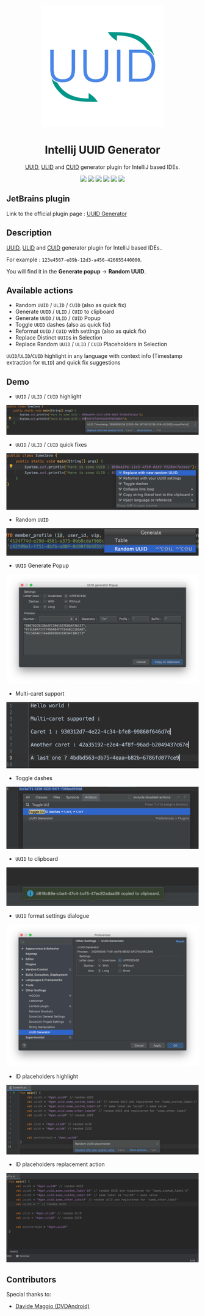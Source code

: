 <div align="center">
    <a href="https://plugins.jetbrains.com/plugin/8320-uuid-generator">
        <img src="./src/main/resources/META-INF/pluginIcon.svg" width="320" height="320" alt="logo"></img>
    </a>
</div>
<h1 align="center">Intellij UUID Generator</h1>
<p align="center"><a href="https://tools.ietf.org/html/rfc4122">UUID</a>, <a href="https://github.com/ulid/spec">ULID</a> and <a href="https://github.com/ericelliott/cuid">CUID</a> generator plugin for IntelliJ based IDEs.</p>

<p align="center">
    <a href="https://github.com/leomillon/uuid-generator-plugin/actions?query=workflow%3A%22Build+branch%22+branch%3Amaster"><img src="https://github.com/leomillon/uuid-generator-plugin/workflows/Build%20branch/badge.svg?branch=master"></a>
    <a href="https://github.com/leomillon/uuid-generator-plugin/releases"><img src="https://img.shields.io/github/release/leomillon/uuid-generator-plugin/all.svg"></a>
    <a href="https://github.com/leomillon/uuid-generator-plugin/blob/master/LICENSE.md"><img src="https://img.shields.io/github/license/leomillon/uuid-generator-plugin.svg"></a>
    <a href="https://plugins.jetbrains.com/plugin/8320-uuid-generator"><img src="https://img.shields.io/jetbrains/plugin/v/8320-uuid-generator.svg"></a>
    <a href="https://plugins.jetbrains.com/plugin/8320-uuid-generator"><img src="https://img.shields.io/jetbrains/plugin/r/stars/8320"></a>
    <a href="https://plugins.jetbrains.com/plugin/8320-uuid-generator"><img src="https://img.shields.io/jetbrains/plugin/d/8320-uuid-generator.svg"></a>
</p>

## JetBrains plugin

Link to the official plugin page : [UUID Generator](https://plugins.jetbrains.com/plugin/8320-uuid-generator)

## Description

<!-- Plugin description -->
[UUID](https://tools.ietf.org/html/rfc4122), [ULID](https://github.com/ulid/spec) and [CUID](https://github.com/ericelliott/cuid) generator plugin for IntelliJ based IDEs..

For example : `123e4567-e89b-12d3-a456-426655440000`.

You will find it in the **Generate popup** -> **Random UUID**.

## Available actions

- Random `UUID` / `ULID` / `CUID` (also as quick fix)
- Generate `UUID` / `ULID` / `CUID` to clipboard
- Generate `UUID` / `ULID` / `CUID` Popup
- Toggle `UUID` dashes (also as quick fix)
- Reformat `UUID` / `CUID` with settings (also as quick fix)
- Replace Distinct `UUID`s in Selection
- Replace Random `UUID` / `ULID` / `CUID` Placeholders in Selection

`UUID`/`ULID`/`CUID` highlight in any language with context info (Timestamp extraction for `ULID`) and quick fix suggestions

## Demo

- `UUID` / `ULID` / `CUID` highlight

![UUID / ULID / CUID highlight](./screenshots/ulid_highlight_with_timestamp.png)

- `UUID` / `ULID` / `CUID` quick fixes

![UUID / ULID / CUID quick fixes](./screenshots/uuid_quick_fixes.png)

- Random `UUID`

![Random UUID](./screenshots/generate_random_uuid.png)

- `UUID` Generate Popup

![UUID Generate Popup](./screenshots/generate_popup.png)

- Multi-caret support

![Multi-caret support](./screenshots/multi_caret_support.png)

- Toggle dashes

![Toggle dashes](./screenshots/toggle_dashes.png)

- `UUID` to clipboard

![UUID to clipboard](./screenshots/uuid_to_clipboard.jpg)

- `UUID` format settings dialogue

![UUID format settings dialogue](./screenshots/uuid_settings_dialogue.png)

- ID placeholders highlight

![ID placeholders highlight](./screenshots/id_placeholders_highlight.png)

- ID placeholders replacement action

![ID placeholders replacement action](./screenshots/id_placeholders_replacement.gif)

## Contributors

Special thanks to:

- [Davide Maggio (DVDAndroid)](https://plugins.jetbrains.com/author/683c57fa-d7ec-4d24-ae4d-82442d3aa75a)
<!-- Plugin description end -->

